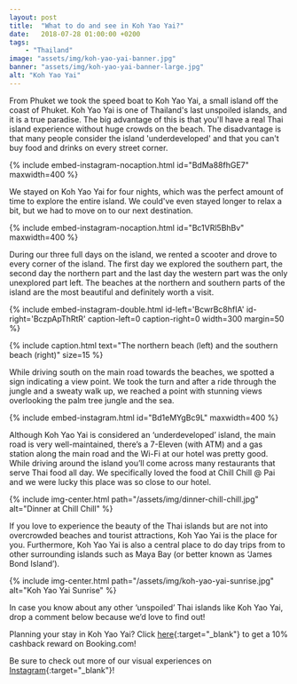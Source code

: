 ```yaml
---
layout: post
title:  "What to do and see in Koh Yao Yai?"
date:   2018-07-28 01:00:00 +0200
tags:
    - "Thailand"
image: "assets/img/koh-yao-yai-banner.jpg"
banner: "assets/img/koh-yao-yai-banner-large.jpg"
alt: "Koh Yao Yai"
---
```


From Phuket we took the speed boat to Koh Yao Yai, a small island off the coast of Phuket. Koh Yao Yai is one of Thailand's last unspoiled islands, and it is a true paradise. The big advantage of this is that you'll have a real Thai island experience without huge crowds on the beach. The disadvantage is that many people consider the island 'underdeveloped' and that you can't buy food and drinks on every street corner.

{% include embed-instagram-nocaption.html id="BdMa88fhGE7" maxwidth=400 %}

We stayed on Koh Yao Yai for four nights, which was the perfect amount of time to explore the entire island. We could've even stayed longer to relax a bit, but we had to move on to our next destination.

{% include embed-instagram-nocaption.html id="Bc1VRl5BhBv" maxwidth=400 %}

During our three full days on the island, we rented a scooter and drove to every corner of the island. The first day we explored the southern part, the second day the northern part and the last day the western part was the only unexplored part left. The beaches at the northern and southern parts of the island are the most beautiful and definitely worth a visit. 

{% include embed-instagram-double.html id-left='BcwrBc8hfIA' id-right='BczpApThRtR' caption-left=0 caption-right=0 width=300 margin=50 %}

{% include caption.html text="The northern beach (left) and the southern beach (right)" size=15 %}

While driving south on the main road towards the beaches, we spotted a sign indicating a view point. We took the turn and after a ride through the jungle and a sweaty walk up, we reached a point with stunning views overlooking the palm tree jungle and the sea.

{% include embed-instagram.html id="Bd1eMYgBc9L" maxwidth=400 %}

Although Koh Yao Yai is considered an ‘underdeveloped’ island, the main road is very well-maintained, there’s a 7-Eleven (with ATM) and a gas station along the main road and the Wi-Fi at our hotel was pretty good. While driving around the island you’ll come across many restaurants that serve Thai food all day. We specifically loved the food at Chill Chill @ Pai and we were lucky this place was so close to our hotel. 

{% include img-center.html path="/assets/img/dinner-chill-chill.jpg" alt="Dinner at Chill Chill" %}

If you love to experience the beauty of the Thai islands but are not into overcrowded beaches and tourist attractions, Koh Yao Yai is the place for you. Furthermore, Koh Yao Yai is also a central place to do day trips from to other surrounding islands such as Maya Bay (or better known as ‘James Bond Island’). 

{% include img-center.html path="/assets/img/koh-yao-yai-sunrise.jpg" alt="Koh Yao Yai Sunrise" %}

In case you know about any other ‘unspoiled’ Thai islands like Koh Yao Yai, drop a comment below because we’d love to find out! 

Planning your stay in Koh Yao Yai? Click [here][booking.com]{:target="_blank"} to get a 10% cashback reward on Booking.com! 

Be sure to check out more of our visual experiences on [Instagram][instagram]{:target="_blank"}!

[instagram]: https://instagram.com/kipamojo
[booking.com]: https://www.booking.com/s/11_6/joop9916


